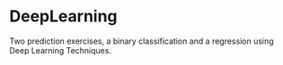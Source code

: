 # DeepLearning
Two prediction exercises, a binary classification and a regression using Deep Learning Techniques.
